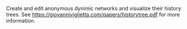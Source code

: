 Create and edit anonymous dynimic networks and visualize their history trees.
See https://giovanniviglietta.com/papers/historytree.pdf for more information.
